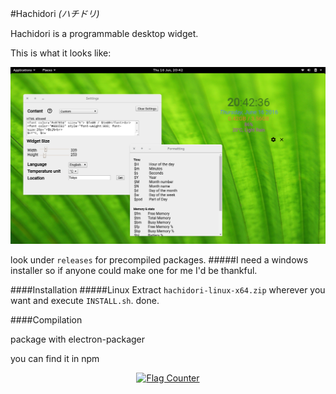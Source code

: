 #Hachidori *(ハチドリ)*

Hachidori is a programmable desktop widget.

This is what it looks like:

<img src="./images/scrot.png">

look under `releases` for precompiled packages.
#####I need a windows installer so if anyone could make one for me I'd be thankful.

####Installation
#####Linux
Extract `hachidori-linux-x64.zip` wherever you want and execute `INSTALL.sh`. done.

####Compilation

package with electron-packager  

you can find it in npm

<center>
<a href="http://s05.flagcounter.com/more/qyB"><img src="http://s05.flagcounter.com/countxl/qyB/bg_FFFFFF/txt_000000/border_CCCCCC/columns_3/maxflags_15/viewers_NEET+counter/labels_0/pageviews_1/flags_0/percent_0/" alt="Flag Counter" border="0"></a>